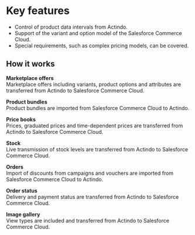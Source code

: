 # Key features

- Control of product data intervals from Actindo.
- Support of the variant and option model of the Salesforce Commerce Cloud.
- Special requirements, such as complex pricing models, can be covered.


## How it works

**Marketplace offers**   
Marketplace offers including variants, product options and attributes are transferred from Actindo to Salesforce Commerce Cloud.

**Product bundles**   
Product bundles are imported from Salesforce Commerce Cloud to Actindo.

**Price books**   
Prices, graduated prices and time-dependent prices are transferred from Actindo to Salesforce Commerce Cloud.

**Stock**  
Live transmission of stock levels are transferred from Actindo to Salesforce Commerce Cloud.

**Orders**  
Import of discounts from campaigns and vouchers are imported from Salesforce Commerce Cloud to Actindo.

**Order status**   
Delivery and payment status are transferred from Actindo to Salesforce Commerce Cloud.

**Image gallery**   
View types are included and transferred from Actindo to Salesforce Commerce Cloud.
